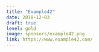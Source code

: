 ```yaml
---
title: "Example42"
date: 2018-12-03
draft: true
level: gold
image: sponsors/example42.png
link: https://www.example42.com/
---
```



